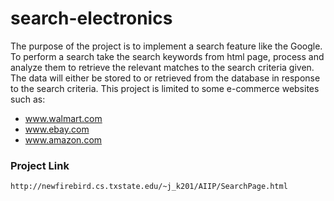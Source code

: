 # search-electronics

The purpose of the project is to implement a search feature like the Google. 
To perform a search take the search keywords from html page, process and analyze them to retrieve the relevant matches to the search criteria given. The data will either be stored to or retrieved from the database in response to the search criteria.
This project is limited to some e-commerce websites such as:
* www.walmart.com
* www.ebay.com
* www.amazon.com

### Project Link

```
http://newfirebird.cs.txstate.edu/~j_k201/AIIP/SearchPage.html
```
